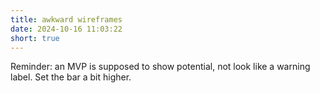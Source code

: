 ```yaml
---
title: awkward wireframes
date: 2024-10-16 11:03:22
short: true
---
```


Reminder: an MVP is supposed to show potential, not look like a warning label. Set the bar a bit higher.
